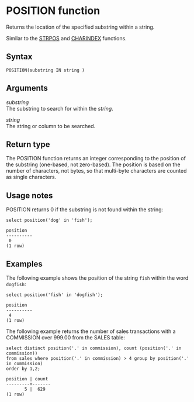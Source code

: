 # POSITION function<a name="r_POSITION"></a>

Returns the location of the specified substring within a string\.

Similar to the [STRPOS](r_STRPOS.md) and [CHARINDEX](r_CHARINDEX.md) functions\.

## Syntax<a name="position-synopsis"></a>

```
POSITION(substring IN string )
```

## Arguments<a name="r_POSITION-arguments"></a>

 *substring*   
The substring to search for within the *string*\. 

 *string*   
The string or column to be searched\. 

## Return type<a name="position-return-type"></a>

The POSITION function returns an integer corresponding to the position of the substring \(one\-based, not zero\-based\)\. The position is based on the number of characters, not bytes, so that multi\-byte characters are counted as single characters\.

## Usage notes<a name="r_POSITION_usage_notes"></a>

POSITION returns 0 if the substring is not found within the string:

```
select position('dog' in 'fish');

position
----------
 0
(1 row)
```

## Examples<a name="sub-r_POSITION_usage_notes-examples"></a>

The following example shows the position of the string `fish` within the word `dogfish`:

```
select position('fish' in 'dogfish');

position
----------
 4
(1 row)
```

The following example returns the number of sales transactions with a COMMISSION over 999\.00 from the SALES table: 

```
select distinct position('.' in commission), count (position('.' in commission))
from sales where position('.' in commission) > 4 group by position('.' in commission)
order by 1,2;

position | count
---------+-------
       5 |	629
(1 row)
```